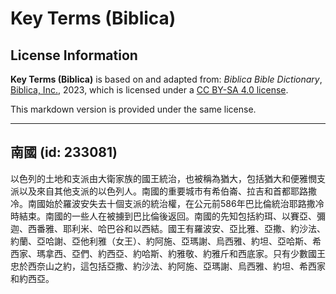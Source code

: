 # Key Terms (Biblica)

## License Information

**Key Terms (Biblica)** is based on and adapted from: _Biblica Bible Dictionary_, [Biblica, Inc.](https://www.biblica.com/), 2023, which is licensed under a [CC BY-SA 4.0 license](https://creativecommons.org/licenses/by-sa/4.0/legalcode.en).

This markdown version is provided under the same license.



--------------------------------

## 南國 (id: 233081)

以色列的土地和支派由大衛家族的國王統治，也被稱為猶大，包括猶大和便雅憫支派以及來自其他支派的以色列人。南國的重要城市有希伯崙、拉吉和首都耶路撒冷。南國始於羅波安失去十個支派的統治權，在公元前586年巴比倫統治耶路撒冷時結束。南國的一些人在被擄到巴比倫後返回。南國的先知包括約珥、以賽亞、彌迦、西番雅、耶利米、哈巴谷和以西結。國王有羅波安、亞比雅、亞撒、約沙法、約蘭、亞哈謝、亞他利雅（女王）、約阿施、亞瑪謝、烏西雅、約坦、亞哈斯、希西家、瑪拿西、亞們、約西亞、約哈斯、約雅敬、約雅斤和西底家。只有少數國王忠於西奈山之約，這包括亞撒、約沙法、約阿施、亞瑪謝、烏西雅、約坦、希西家和約西亞。


